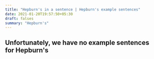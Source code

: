 ```yaml
---
title: "Hepburn's in a sentence | Hepburn's example sentences"
date: 2021-01-20T19:57:50+05:30
draft: falses
summary: "Hepburn's"
---
```

## Unfortunately, we have no example sentences for Hepburn's                 
